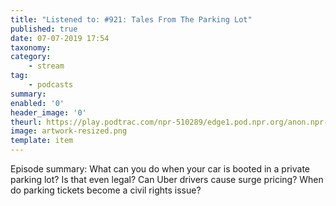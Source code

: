 ```yaml
---
title: "Listened to: #921: Tales From The Parking Lot"
published: true
date: 07-07-2019 17:54
taxonomy:
category:
	- stream
tag:
	- podcasts
summary:
enabled: '0'
header_image: '0'
theurl: https://play.podtrac.com/npr-510289/edge1.pod.npr.org/anon.npr-mp3/npr/pmoney/2019/06/20190621_pmoney_pmpod921.mp3?awCollectionId=510289&awEpisodeId=734762556&orgId=1&d=1424&p=510289&story=734762556&t=podcast&e=734762556&size=22737759&ft=pod&f=510289
image: artwork-resized.png
template: item
---
```

 
Episode summary: What can you do when your car is booted in a private parking lot? Is that even legal? Can Uber drivers cause surge pricing? When do parking tickets become a civil rights issue?
